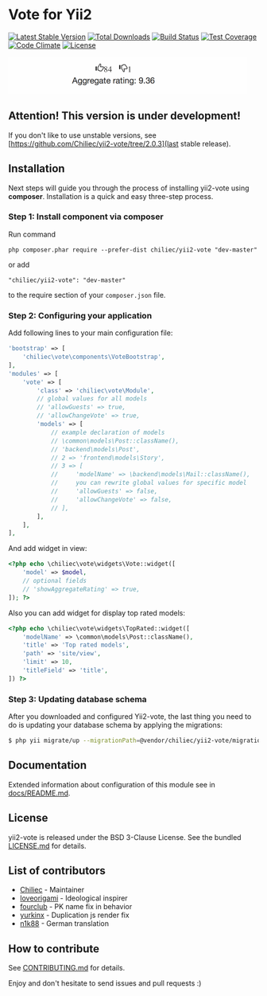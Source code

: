# Vote for Yii2

[![Latest Stable Version](https://poser.pugx.org/chiliec/yii2-vote/v/stable.svg)](https://packagist.org/packages/chiliec/yii2-vote) [![Total Downloads](https://poser.pugx.org/chiliec/yii2-vote/downloads.svg)](https://packagist.org/packages/chiliec/yii2-vote) [![Build Status](https://travis-ci.org/Chiliec/yii2-vote.svg?branch=master)](https://travis-ci.org/Chiliec/yii2-vote) [![Test Coverage](https://codeclimate.com/github/Chiliec/yii2-vote/badges/coverage.svg)](https://codeclimate.com/github/Chiliec/yii2-vote/coverage) [![Code Climate](https://codeclimate.com/github/Chiliec/yii2-vote/badges/gpa.svg)](https://codeclimate.com/github/Chiliec/yii2-vote) [![License](https://poser.pugx.org/chiliec/yii2-vote/license.svg)](https://packagist.org/packages/chiliec/yii2-vote)

![How yii2-vote works](https://raw.githubusercontent.com/Chiliec/yii2-vote/master/docs/showcase.gif)

## Attention! This version is under development!

If you don't like to use unstable versions, see [https://github.com/Chiliec/yii2-vote/tree/2.0.3](last stable release).

## Installation

Next steps will guide you through the process of installing yii2-vote using **composer**. Installation is a quick and easy three-step process.

### Step 1: Install component via composer

Run command

```
php composer.phar require --prefer-dist chiliec/yii2-vote "dev-master"
```

or add

```
"chiliec/yii2-vote": "dev-master"
```

to the require section of your `composer.json` file.


### Step 2: Configuring your application

Add following lines to your main configuration file:

```php
'bootstrap' => [
    'chiliec\vote\components\VoteBootstrap',
],
'modules' => [
    'vote' => [
        'class' => 'chiliec\vote\Module',
        // global values for all models
        // 'allowGuests' => true,
        // 'allowChangeVote' => true,
        'models' => [
        	// example declaration of models
            // \common\models\Post::className(),
            // 'backend\models\Post',
            // 2 => 'frontend\models\Story',
            // 3 => [
            //     'modelName' => \backend\models\Mail::className(),
            //     you can rewrite global values for specific model
            //     'allowGuests' => false,
            //     'allowChangeVote' => false,
            // ],
        ],      
    ],
],
```

And add widget in view:

```php
<?php echo \chiliec\vote\widgets\Vote::widget([
    'model' => $model,
    // optional fields
    // 'showAggregateRating' => true,
]); ?>
```

Also you can add widget for display top rated models:

```php
<?php echo \chiliec\vote\widgets\TopRated::widget([
    'modelName' => \common\models\Post::className(),
    'title' => 'Top rated models',
    'path' => 'site/view',
    'limit' => 10,
    'titleField' => 'title',
]) ?>
```

### Step 3: Updating database schema

After you downloaded and configured Yii2-vote, the last thing you need to do is updating your database schema by applying the migrations:

```bash
$ php yii migrate/up --migrationPath=@vendor/chiliec/yii2-vote/migrations
```

## Documentation

Extended information about configuration of this module see in [docs/README.md](https://github.com/Chiliec/yii2-vote/blob/master/docs/README.md).

## License

yii2-vote is released under the BSD 3-Clause License. See the bundled [LICENSE.md](https://github.com/Chiliec/yii2-vote/blob/master/LICENSE.md) for details.

## List of contributors

* [Chiliec](https://github.com/Chiliec) - Maintainer
* [loveorigami](https://github.com/loveorigami) - Ideological inspirer
* [fourclub](https://github.com/fourclub) - PK name fix in behavior
* [yurkinx](https://github.com/yurkinx) - Duplication js render fix
* [n1k88](https://github.com/n1k88) - German translation

## How to contribute 

See [CONTRIBUTING.md](https://github.com/Chiliec/yii2-vote/blob/master/CONTRIBUTING.md) for details.

Enjoy and don't hesitate to send issues and pull requests :)
